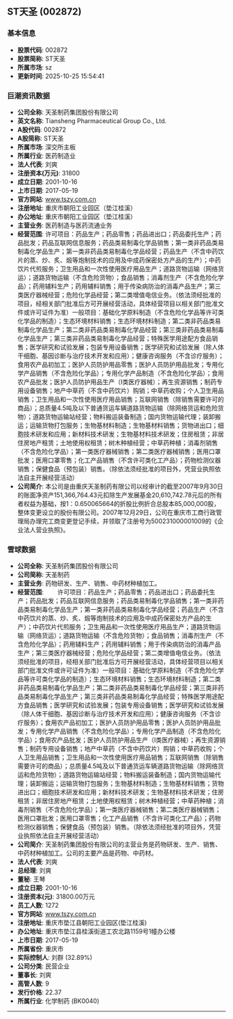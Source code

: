 ## ST天圣 (002872)

### 基本信息

- **股票代码**: 002872
- **股票简称**: ST天圣
- **所属市场**: sz
- **更新时间**: 2025-10-25 15:54:41

### 巨潮资讯数据

- **公司全称**: 天圣制药集团股份有限公司
- **英文名称**: Tiansheng Pharmaceutical Group Co., Ltd.
- **A股代码**: 002872
- **A股简称**: ST天圣
- **所属市场**: 深交所主板
- **所属行业**: 医药制造业
- **法人代表**: 刘爽
- **注册资本(万元)**: 31800
- **成立日期**: 2001-10-16
- **上市日期**: 2017-05-19
- **官方网站**: www.tszy.com.cn
- **注册地址**: 重庆市朝阳工业园区（垫江桂溪）
- **办公地址**: 重庆市朝阳工业园区（垫江桂溪）
- **主营业务**: 医药制造与医药流通业务
- **经营范围**: 许可项目：药品生产；药品零售；药品进出口；药品委托生产；药品批发；药品互联网信息服务；药品类易制毒化学品销售；第一类非药品类易制毒化学品生产；第一类非药品类易制毒化学品经营；药品生产（不含中药饮片的蒸、炒、炙、煅等炮制技术的应用及中成药保密处方产品的生产）；中药饮片代煎服务；卫生用品和一次性使用医疗用品生产；道路货物运输（网络货运）；道路货物运输（不含危险货物）；食品销售；消毒剂生产（不含危险化学品）；药用辅料生产；药用辅料销售；用于传染病防治的消毒产品生产；第三类医疗器械经营；危险化学品经营；第二类增值电信业务。（依法须经批准的项目，经相关部门批准后方可开展经营活动，具体经营项目以相关部门批准文件或许可证件为准）一般项目：基础化学原料制造（不含危险化学品等许可类化学品的制造）；生态环境材料销售；生态环境材料制造；第二类非药品类易制毒化学品生产；第二类非药品类易制毒化学品经营；第三类非药品类易制毒化学品生产；第三类非药品类易制毒化学品经营；特殊医学用途配方食品销售；医学研究和试验发展；包装专用设备销售；医学研究和试验发展（除人体干细胞、基因诊断与治疗技术开发和应用）；健康咨询服务（不含诊疗服务）；食用农产品初加工；医护人员防护用品零售；医护人员防护用品批发；专用化学产品销售（不含危险化学品）；专用化学产品制造（不含危险化学品）；食用农产品批发；医护人员防护用品生产（Ⅰ类医疗器械）；再生资源销售；制药专用设备销售；地产中草药（不含中药饮片）购销；中草药收购；个人卫生用品销售；卫生用品和一次性使用医疗用品销售；互联网销售（除销售需要许可的商品）；总质量4.5吨及以下普通货运车辆道路货物运输（除网络货运和危险货物）；道路货物运输站经营；物料搬运装备制造；国内货物运输代理；装卸搬运；运输货物打包服务；生物基材料制造；生物基材料销售；货物进出口；细胞技术研发和应用；新材料技术研发；生物基材料技术研发；住房租赁；非居住房地产租赁；土地使用权租赁；树木种植经营；中草药种植；消毒剂销售（不含危险化学品）；第一类医疗器械销售；第二类医疗器械销售；医用口罩批发；医用口罩零售；化工产品销售（不含许可类化工产品）；药物检测仪器销售；保健食品（预包装）销售。（除依法须经批准的项目外，凭营业执照依法自主开展经营活动）
- **公司简介**: 本公司是由重庆天圣制药有限公司以经审计的截至2007年9月30日的账面净资产151,366,764.43元扣除生产发展基金20,610,742.78元后的所有者权益为基础，按1：0.650065664的折股比例折合总股本85,000,000股，整体变更设立的股份有限公司。2007年12月29日，公司在重庆市工商行政管理局办理完工商变更登记手续，并领取了注册号为500231000001009的《企业法人营业执照》。

### 雪球数据

- **公司全称**: 天圣制药集团股份有限公司
- **公司简称**: 天圣制药
- **主营业务**: 药物研发、生产、销售、中药材种植加工。
- **经营范围**: 　　许可项目：药品生产；药品零售；药品进出口；药品委托生产；药品批发；药品互联网信息服务；药品类易制毒化学品销售；第一类非药品类易制毒化学品生产；第一类非药品类易制毒化学品经营；药品生产（不含中药饮片的蒸、炒、炙、煅等炮制技术的应用及中成药保密处方产品的生产）；中药饮片代煎服务；卫生用品和一次性使用医疗用品生产；道路货物运输（网络货运）；道路货物运输（不含危险货物）；食品销售；消毒剂生产（不含危险化学品）；药用辅料生产；药用辅料销售；用于传染病防治的消毒产品生产；第三类医疗器械经营；危险化学品经营；第二类增值电信业务。（依法须经批准的项目，经相关部门批准后方可开展经营活动，具体经营项目以相关部门批准文件或许可证件为准）一般项目：基础化学原料制造（不含危险化学品等许可类化学品的制造）；生态环境材料销售；生态环境材料制造；第二类非药品类易制毒化学品生产；第二类非药品类易制毒化学品经营；第三类非药品类易制毒化学品生产；第三类非药品类易制毒化学品经营；特殊医学用途配方食品销售；医学研究和试验发展；包装专用设备销售；医学研究和试验发展（除人体干细胞、基因诊断与治疗技术开发和应用）；健康咨询服务（不含诊疗服务）；食用农产品初加工；医护人员防护用品零售；医护人员防护用品批发；专用化学产品销售（不含危险化学品）；专用化学产品制造（不含危险化学品）；食用农产品批发；医护人员防护用品生产（Ⅰ类医疗器械）；再生资源销售；制药专用设备销售；地产中草药（不含中药饮片）购销；中草药收购；个人卫生用品销售；卫生用品和一次性使用医疗用品销售；互联网销售（除销售需要许可的商品）；总质量4.5吨及以下普通货运车辆道路货物运输（除网络货运和危险货物）；道路货物运输站经营；物料搬运装备制造；国内货物运输代理；装卸搬运；运输货物打包服务；生物基材料制造；生物基材料销售；货物进出口；细胞技术研发和应用；新材料技术研发；生物基材料技术研发；住房租赁；非居住房地产租赁；土地使用权租赁；树木种植经营；中草药种植；消毒剂销售（不含危险化学品）；第一类医疗器械销售；第二类医疗器械销售；医用口罩批发；医用口罩零售；化工产品销售（不含许可类化工产品）；药物检测仪器销售；保健食品（预包装）销售。（除依法须经批准的项目外，凭营业执照依法自主开展经营活动）
- **公司简介**: 天圣制药集团股份有限公司的主营业务是药物研发、生产、销售、中药材种植加工。公司的主要产品是药物、中药材。
- **法人代表**: 刘爽
- **总经理**: 刘爽
- **董秘**: 王琴
- **成立日期**: 2001-10-16
- **注册资本(元)**: 31800.00万元
- **员工人数**: 1272
- **官方网站**: www.tszy.com.cn
- **注册地址**: 重庆市垫江县朝阳工业园区(垫江桂溪)
- **办公地址**: 重庆市垫江县桂溪街道工农北路1159号1幢办公楼
- **上市日期**: 2017-05-19
- **所属省份**: 重庆市
- **实际控制人**: 刘群 (32.89%)
- **公司分类**: 民营企业
- **董事长**: 刘爽
- **高管人数**: 9
- **发行价格**: 22.37
- **所属行业**: 化学制药 (BK0040)

---